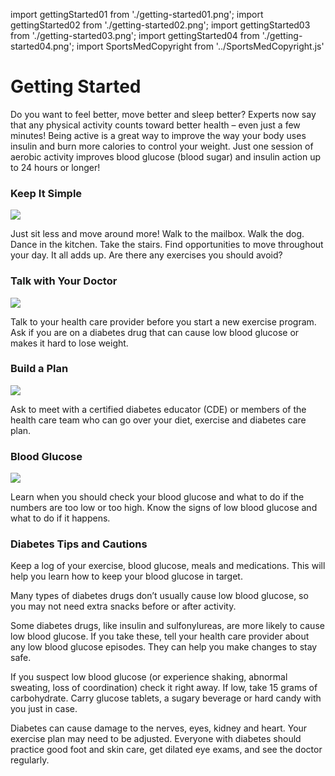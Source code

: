 import gettingStarted01 from './getting-started01.png';
import gettingStarted02 from './getting-started02.png';
import gettingStarted03 from './getting-started03.png';
import gettingStarted04 from './getting-started04.png';
import SportsMedCopyright from '../SportsMedCopyright.js'

<SportsMedCopyright />

# Getting Started

Do you want to feel better, move better and sleep better? Experts now say that any physical activity counts toward better health – even just a few minutes! Being active is a great way to improve the way your body uses insulin and burn more calories to control your weight. Just one session of aerobic activity improves blood glucose (blood sugar) and insulin action up to 24 hours or longer!

### Keep It Simple

<img src={gettingStarted01} />

Just sit less and move around more! Walk to the mailbox. Walk the dog. Dance in the kitchen. Take the stairs. Find opportunities to move throughout your day. It all adds up. Are there any exercises you should avoid?

### Talk with Your Doctor

<img src={gettingStarted02} />

Talk to your health care provider before you start a new exercise program. Ask if you are on a diabetes drug that can cause low blood glucose or makes it hard to lose weight.

### Build a Plan

<img src={gettingStarted03} />

Ask to meet with a certified diabetes educator (CDE) or members of the health care team who can go over your diet, exercise and diabetes care plan.

### Blood Glucose

<img src={gettingStarted04} />

Learn when you should check your blood glucose and what to do if the numbers are too low or too high. Know the signs of low blood glucose and what to do if it happens.

### Diabetes Tips and Cautions

Keep a log of your exercise, blood glucose, meals and medications. This will help you learn how to keep your blood glucose in target.

Many types of diabetes drugs don’t usually cause low blood glucose, so you may not need extra snacks before or after activity.

Some diabetes drugs, like insulin and sulfonylureas, are more likely to cause low blood glucose. If you take these, tell your health care provider about any low blood glucose episodes. They can help you make changes to stay safe.

If you suspect low blood glucose (or experience shaking, abnormal sweating, loss of coordination) check it right away. If low, take 15 grams of carbohydrate. Carry glucose tablets, a sugary beverage or hard candy with you just in case.

Diabetes can cause damage to the nerves, eyes, kidney and heart. Your exercise plan may need to be adjusted. Everyone with diabetes should practice good foot and skin care, get dilated eye exams, and see the doctor regularly.
